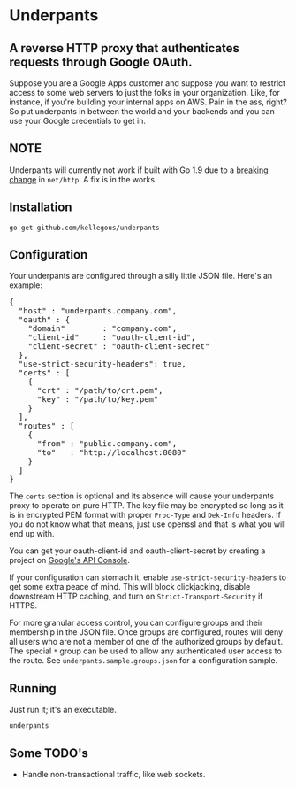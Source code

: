 # Underpants

## A reverse HTTP proxy that authenticates requests through Google OAuth.

Suppose you are a Google Apps customer and suppose you want to restrict access to some web servers to just the folks in your organization. Like, for instance, if you're building your internal apps on AWS. Pain in the ass, right? So put underpants in between the world and your backends and you can use your Google credentials to get in.

## NOTE

Underpants will currently not work if built with Go 1.9 due to a [breaking change](https://go-review.googlesource.com/c/go/+/38194) in `net/http`. A fix is in the works.

## Installation

```
go get github.com/kellegous/underpants
```

## Configuration

Your underpants are configured through a silly little JSON file. Here's an example:
<pre>
{
  "host" : "underpants.company.com",
  "oauth" : {
    "domain"        : "company.com",
    "client-id"     : "oauth-client-id",
    "client-secret" : "oauth-client-secret"
  },
  "use-strict-security-headers": true,
  "certs" : [
    {
      "crt" : "/path/to/crt.pem",
      "key" : "/path/to/key.pem"
    }
  ],
  "routes" : [
    {
      "from" : "public.company.com",
      "to"   : "http://localhost:8080"
    }
  ]
}
</pre>

The `certs` section is optional and its absence will cause your underpants proxy to operate on pure HTTP. The key file may be encrypted so
long as it is in encrypted PEM format with proper `Proc-Type` and `Dek-Info` headers. If you do not know what that means, just use openssl
and that is what you will end up with.

You can get your oauth-client-id and oauth-client-secret by creating a project on [Google's API Console](https://code.google.com/apis/console).

If your configuration can stomach it, enable `use-strict-security-headers` to
get some extra peace of mind.  This will block clickjacking, disable downstream
HTTP caching, and turn on `Strict-Transport-Security` if HTTPS.

For more granular access control, you can configure groups and their membership
in the JSON file.  Once groups are configured, routes will deny all users who
are not a member of one of the authorized groups by default.  The special `*`
group can be used to allow any authenticated user access to the route.  See
`underpants.sample.groups.json` for a configuration sample.

## Running

Just run it; it's an executable.

```
underpants
```

## Some TODO's
 * Handle non-transactional traffic, like web sockets.
